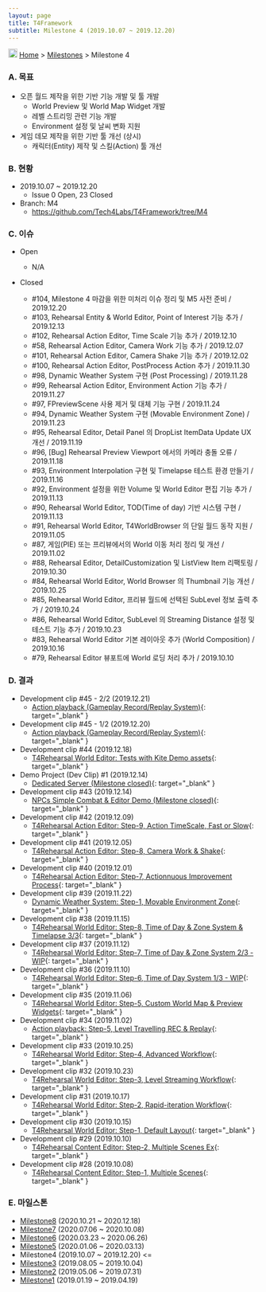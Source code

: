 ```yaml
---
layout: page
title: T4Framework
subtitle: Milestone 4 (2019.10.07 ~ 2019.12.20)
---
```

<img src="https://tech4labs.com/img/Folders2.png" width="18px" height="18px"> [Home](https://tech4labs.com/index) > [Milestones](https://tech4labs.com/T4Framework_Milestones/) > Milestone 4

### A. 목표

- 오픈 월드 제작을 위한 기반 기능 개발 및 툴 개발
  - World Preview 및 World Map Widget 개발
  - 레벨 스트리밍 관련 기능 개발
  - Environment 설정 및 날씨 변화 지원
- 게임 데모 제작을 위한 기반 툴 개선 (상시)
  - 캐릭터(Entity) 제작 및 스킬(Action) 툴 개선

### B. 현황

- 2019.10.07 ~ 2019.12.20
  - Issue 0 Open, 23 Closed
- Branch: M4
  - <https://github.com/Tech4Labs/T4Framework/tree/M4>

### C. 이슈

- Open
  - N/A
  
- Closed
  - #104, Milestone 4 마감을 위한 미처리 이슈 정리 및 M5 사전 준비 / 2019.12.20
  - #103, Rehearsal Entity & World Editor, Point of Interest 기능 추가 / 2019.12.13
  - #102, Rehearsal Action Editor, Time Scale 기능 추가 / 2019.12.10
  - #58, Rehearsal Action Editor, Camera Work 기능 추가 / 2019.12.07
  - #101, Rehearsal Action Editor, Camera Shake 기능 추가 / 2019.12.02
  - #100, Rehearsal Action Editor, PostProcess Action 추가 / 2019.11.30
  - #98, Dynamic Weather System 구현 (Post Processing) / 2019.11.28
  - #99, Rehearsal Action Editor, Environment Action 기능 추가 / 2019.11.27
  - #97, FPreviewScene 사용 제거 및 대체 기능 구현 / 2019.11.24
  - #94, Dynamic Weather System 구현 (Movable Environment Zone) / 2019.11.23
  - #95, Rehearsal Editor, Detail Panel 의 DropList ItemData Update UX 개선 / 2019.11.19
  - #96, [Bug] Rehearsal Preview Viewport 에서의 카메라 충돌 오류 / 2019.11.18
  - #93, Environment Interpolation 구현 및 Timelapse 테스트 환경 만들기 / 2019.11.16
  - #92, Environment 설정을 위한 Volume 및 World Editor 편집 기능 추가 / 2019.11.13
  - #90, Rehearsal World Editor, TOD(Time of day) 기반 시스템 구현 / 2019.11.13
  - #91, Rehearsal World Editor, T4WorldBrowser 의 단일 월드 동작 지원 / 2019.11.05
  - #87, 게임(PIE) 또는 프리뷰에서의 World 이동 처리 정리 및 개선 / 2019.11.02
  - #88, Rehearsal Editor, DetailCustomization 및 ListView Item 리팩토링 / 2019.10.30
  - #84, Rehearsal World Editor, World Browser 의 Thumbnail 기능 개선 / 2019.10.25
  - #85, Rehearsal World Editor, 프리뷰 월드에 선택된 SubLevel 정보 출력 추가 / 2019.10.24
  - #86, Rehearsal World Editor, SubLevel 의 Streaming Distance 설정 및 테스트 기능 추가 / 2019.10.23
  - #83, Rehearsal World Editor 기본 레이아웃 추가 (World Composition) / 2019.10.16
  - #79, Rehearsal Editor 뷰포트에 World 로딩 처리 추가 / 2019.10.10

### D. 결과

- Development clip #45 - 2/2 (2019.12.21)
  - [Action playback (Gameplay Record/Replay System)](https://youtu.be/RnFYVNAj_Kg){: target="_blank" }
- Development clip #45 - 1/2 (2019.12.20)
  - [Action playback (Gameplay Record/Replay System)](https://youtu.be/f-UgB-R6OaU){: target="_blank" }
- Development clip #44 (2019.12.18)
  - [T4Rehearsal World Editor: Tests with Kite Demo assets](https://youtu.be/O5CStxf3B6g){: target="_blank" }
- Demo Project (Dev Clip) #1 (2019.12.14)
  - [Dedicated Server (Milestone closed)](https://youtu.be/7-Lr2Ibx1Cw){: target="_blank" }
- Development clip #43 (2019.12.14)
  - [NPCs Simple Combat & Editor Demo (Milestone closed)](https://youtu.be/UHkZAigekqU){: target="_blank" }
- Development clip #42 (2019.12.09)
  - [T4Rehearsal Action Editor: Step-9, Action TimeScale, Fast or Slow](https://youtu.be/IDgPx5GvnoY){: target="_blank" }
- Development clip #41 (2019.12.05)
  - [T4Rehearsal Action Editor: Step-8, Camera Work & Shake](https://youtu.be/vd6l5ldt2s0){: target="_blank" }
- Development clip #40 (2019.12.01)
  - [T4Rehearsal Action Editor: Step-7, Actionnuous Improvement Process](https://youtu.be/VJZusi8WvuI){: target="_blank" }
- Development clip #39 (2019.11.22)
  - [Dynamic Weather System: Step-1, Movable Environment Zone](https://youtu.be/iZvWqrDumd8){: target="_blank" }
- Development clip #38 (2019.11.15)
  - [T4Rehearsal World Editor: Step-8, Time of Day & Zone System & Timelapse 3/3](https://youtu.be/wOOtETssAjM){: target="_blank" }
- Development clip #37 (2019.11.12)
  - [T4Rehearsal World Editor: Step-7, Time of Day & Zone System 2/3 - WIP](https://youtu.be/qEjVsDkgZWE){: target="_blank" }
- Development clip #36 (2019.11.10)
  - [T4Rehearsal World Editor: Step-6, Time of Day System 1/3 - WIP](https://youtu.be/m85wrRTN-c0){: target="_blank" }
- Development clip #35 (2019.11.06)
  - [T4Rehearsal World Editor: Step-5, Custom World Map & Preview Widgets](https://youtu.be/0-fvMyRFbfk){: target="_blank" }
- Development clip #34 (2019.11.02)
  - [Action playback: Step-5, Level Travelling REC & Replay](https://youtu.be/2kreKnHiU6A){: target="_blank" }
- Development clip #33 (2019.10.25)
  - [T4Rehearsal World Editor: Step-4, Advanced Workflow](https://youtu.be/MfvAzgObm2M){: target="_blank" }
- Development clip #32 (2019.10.23)
  - [T4Rehearsal World Editor: Step-3, Level Streaming Workflow](https://youtu.be/KFroJsunElA){: target="_blank" }
- Development clip #31 (2019.10.17)
  - [T4Rehearsal World Editor: Step-2, Rapid-iteration Workflow](https://youtu.be/MeOtZY89X4Q){: target="_blank" }
- Development clip #30 (2019.10.15)
  - [T4Rehearsal World Editor: Step-1, Default Layout](https://youtu.be/8DYzZX7v33Y){: target="_blank" }
- Development clip #29 (2019.10.10)
  - [T4Rehearsal Content Editor: Step-2, Multiple Scenes Ex](https://youtu.be/QR8a8zbn8gY){: target="_blank" }
- Development clip #28 (2019.10.08)
  - [T4Rehearsal Content Editor: Step-1, Multiple Scenes](https://youtu.be/OmqbduFdEwQ){: target="_blank" }

### E. 마일스톤

- [Milestone8](https://tech4labs.com/T4Framework_Milestone8_Achieved/) (2020.10.21 ~ 2020.12.18)
- [Milestone7](https://tech4labs.com/T4Framework_Milestone7_Achieved/) (2020.07.06 ~ 2020.10.08)
- [Milestone6](https://tech4labs.com/T4Framework_Milestone6_Achieved/) (2020.03.23 ~ 2020.06.26)
- [Milestone5](https://tech4labs.com/T4Framework_Milestone5_Achieved/) (2020.01.06 ~ 2020.03.13)
- Milestone4 (2019.10.07 ~ 2019.12.20) <=
- [Milestone3](https://tech4labs.com/T4Framework_Milestone3_Achieved/) (2019.08.05 ~ 2019.10.04)
- [Milestone2](https://tech4labs.com/T4Framework_Milestone2_Achieved/) (2019.05.06 ~ 2019.07.31)
- [Milestone1](https://tech4labs.com/T4Framework_Milestone1_Achieved/) (2019.01.19 ~ 2019.04.19)
